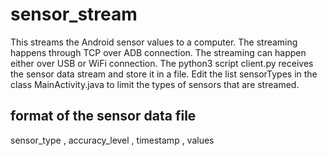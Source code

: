 # sensor_stream
This streams the Android sensor values to a computer.
The streaming happens through TCP over ADB connection. 
The streaming can happen either over USB or WiFi connection. 
The python3 script client.py receives the sensor data stream and store it in a file.
Edit the list sensorTypes in the class MainActivity.java to limit the types of 
sensors that are streamed. 

## format of the sensor data file
sensor_type , accuracy_level , timestamp , values


